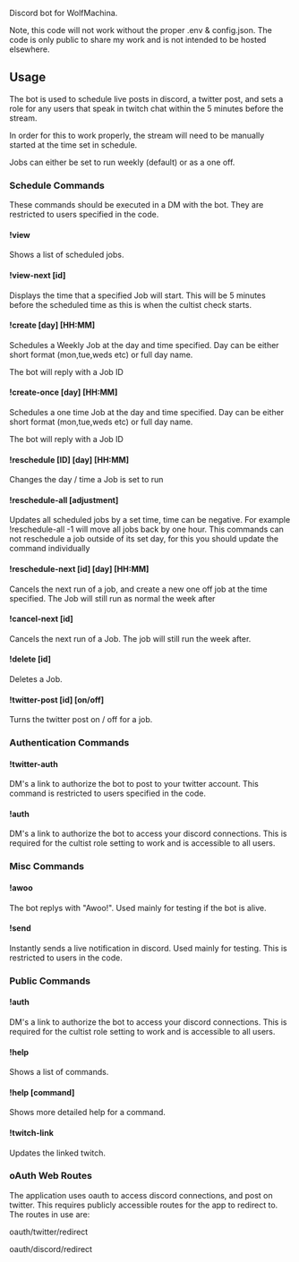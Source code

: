 Discord bot for WolfMachina.

Note, this code will not work without the proper .env & config.json. The code is only public to share my work and is not intended to be hosted elsewhere.

<h2>Usage</h2>
  <p>The bot is used to schedule live posts in discord, a twitter post, and sets a role for any users that speak in twitch chat within the 5 minutes before the stream.

In order for this to work properly, the stream will need to be manually started at the time set in schedule.

Jobs can either be set to run weekly (default) or as a one off.</p>

<h3>Schedule Commands</h3>
<p>These commands should be executed in a DM with the bot. They are restricted to users specified in the code.</p>

<h4>!view</h4>
<p>Shows a list of scheduled jobs.</p>

<h4>!view-next [id]</h4>
<p>Displays the time that a specified Job will start. This will be 5 minutes before the scheduled time as this is when the cultist check starts.</p>

<h4>!create [day] [HH:MM]</h4>
<p>Schedules a Weekly Job at the day and time specified. Day can be either short format (mon,tue,weds etc) or full day name.
  
The bot will reply with a Job ID</p>
   
<h4>!create-once [day] [HH:MM]</h4>
<p>Schedules a one time Job at the day and time specified. Day can be either short format (mon,tue,weds etc) or full day name.
  
The bot will reply with a Job ID</p>
  
<h4>!reschedule [ID] [day] [HH:MM]</h4>
<p>Changes the day / time a Job is set to run</p>

<h4>!reschedule-all [adjustment]</h4>
<p>Updates all scheduled jobs by a set time, time can be negative. For example !reschedule-all -1 will move all jobs back by one hour. This commands can not reschedule a job outside of its set day, for this you should update the command individually</p>

<h4>!reschedule-next [id] [day] [HH:MM]</h4>
<p>Cancels the next run of a job, and create a new one off job at the time specified. The Job will still run as normal the week after</p>

<h4>!cancel-next [id]</h4>
<p>Cancels the next run of a Job. The job will still run the week after.</p>

<h4>!delete [id]</h4>
<p>Deletes a Job.</p>

<h4>!twitter-post [id] [on/off]</h4>
<p>Turns the twitter post on / off for a job.</p>

<h3>Authentication Commands</h3>

<h4>!twitter-auth</h4>
<p>DM's a link to authorize the bot to post to your twitter account. This command is restricted to users specified in the code.</p>

<h4>!auth</h4>
<p>DM's a link to authorize the bot to access your discord connections. This is required for the cultist role setting to work and is accessible to all users.</p>

<h3>Misc Commands</h3>

<h4>!awoo</h4>
<p>The bot replys with "Awoo!". Used mainly for testing if the bot is alive.</p>

<h4>!send</h4>
<p>Instantly sends a live notification in discord. Used mainly for testing. This is restricted to users in the code.</p>

<h3>Public Commands</h3>

<h4>!auth</h4>
<p>DM's a link to authorize the bot to access your discord connections. This is required for the cultist role setting to work and is accessible to all users.</p>

<h4>!help</h4>
<p>Shows a list of commands.</p>

<h4>!help [command]</h4>
<p>Shows more detailed help for a command.</p>

<h4>!twitch-link</h4>
<p>Updates the linked twitch.</p>

<h3>oAuth Web Routes</h3>

<p>The application uses oauth to access discord connections, and post on twitter. This requires publicly accessible routes for the app to redirect to. The routes in use are:

oauth/twitter/redirect

oauth/discord/redirect</p>
